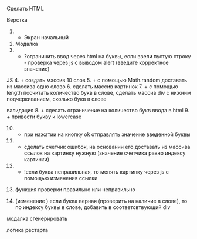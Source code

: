 Сделать HTML

Верстка

1. + Экран начальный 
2. Модалка
3. + ?ограничить ввод через html на буквы, если ввели пустую строку - проверка через js с выводом alert (введите корректное значение)

JS 
4. + создать массив 10 слов 
5. + с помощью Math.random доставать из массива одно слово 
6. сделать массив картинок 
7. + с помощью length посчитать количество букв в слове, сделать массив div с нижним подчеркиванием, сколько букв в слове

валидация 
8. + сделать ограничение на количество букв ввода в html 
9. + привести букву к lowercase

10. + при нажатии на кнопку ok отправлять значение введенной буквы

11. + сделать счетчик ошибок, на основании его доставать из массива ссылок на картинку нужную (значение счетчика равно индексу картинки)

12. + !если буква неправильная, то менять картинку через js с помощью изменения ссылки

13. функция проверки правильно или неправильно

14. (изменение ) если буква верная (проверить на наличие в слове), то по индексу буквы в слове, добавить в соответсвтвующий div

модалка сгенерировать

логика рестарта